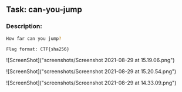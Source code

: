 ## Task: can-you-jump

### Description:
```sh
How far can you jump?

Flag format: CTF{sha256}
```

![ScreenShot]("screenshots/Screenshot 2021-08-29 at 15.19.06.png")


![ScreenShot]("screenshots/Screenshot 2021-08-29 at 15.20.54.png")


![ScreenShot]("screenshots/Screenshot 2021-08-29 at 14.33.09.png")

